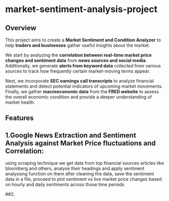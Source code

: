 # market-sentiment-analysis-project
## Overview
This project aims to create a **Market Sentiment and Condition Analyzer** to help **traders and businesses** gather useful insights about the market. 

We start by analyzing the **correlation between real-time market price changes and sentiment data** from **news sources and social media**. Additionally, we generate **alerts from keyword data** collected from various sources to track how frequently certain market-moving terms appear.

Next, we incorporate **SEC earnings call transcripts** to analyze financial statements and detect potential indicators of upcoming market movements. Finally, we gather **macroeconomic data** from the **FRED website** to assess the overall economic condition and provide a deeper understanding of market health.

## Features
## 1.Google News Extraction and Sentiment Analysis against Market Price fluctuations and Correlation:
 using scraping technique we get data from top financial sources articles like bloomberg and others,
 analyse their headings and apply sentiment analysisng function on them after cleaning the data,
 save the sentiment data in a file,
 proceed to plot sentiment vs live market price changes based on hourly and daily sentiments across those time periods

##2.
